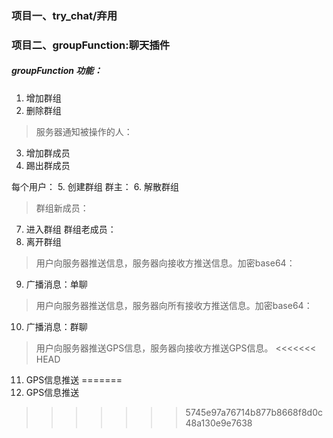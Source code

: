 ### 项目一、try_chat/弃用
### 项目二、groupFunction:聊天插件
##### groupFunction 功能：
1. 增加群组
2. 删除群组
> 服务器通知被操作的人：
3. 增加群成员
4. 踢出群成员

每个用户：
5. 创建群组
群主：
6. 解散群组

> 群组新成员：
7. 进入群组
群组老成员：
8. 离开群组

> 用户向服务器推送信息，服务器向接收方推送信息。加密base64：

9. 广播消息：单聊
> 用户向服务器推送信息，服务器向所有接收方推送信息。加密base64：
10. 广播消息：群聊

> 用户向服务器推送GPS信息，服务器向接收方推送GPS信息。
<<<<<<< HEAD
11. GPS信息推送
=======
11. GPS信息推送
>>>>>>> 5745e97a76714b877b8668f8d0c48a130e9e7638
